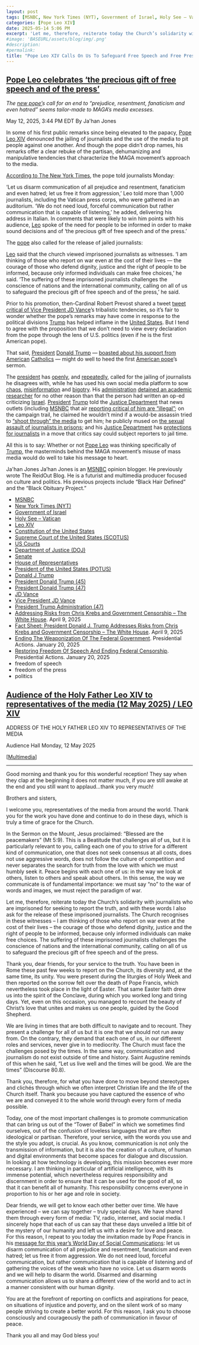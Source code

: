 ```yaml
---
layout: post
tags: [MSNBC, New York Times (NYT), Government of Israel, Holy See – Vatican, Leo XIV, Constitution of the United States, Supreme Court of the United States (SCOTUS), US Courts, Department of Justice (DOJ), Senate, House of Representatives, President of the United States (POTUS), Donald J Trump, President Donald Trump (45), President Donald Trump (47), JD Vance, Vice President JD Vance, President Trump Administration (47), Addressing Risks from Chris Krebs and Government Censorship – The White House. April 9 2025, Fact Sheet –  President Donald J. Trump Addresses Risks from Chris Krebs and Government Censorship – The White House. April 9 2025, Ending The Weaponization Of The Federal Government. Presidential Actions. January 20 2025, Restoring Freedom Of Speech And Ending Federal Censorship. Presidential Actions. January 20 2025, freedom of speech, freedom of the press, politics]
categories: [Pope Leo XIV]
date: 2025-05-14 5:06 PM
excerpt: 'Let me, therefore, reiterate today the Church’s solidarity with journalists who are imprisoned for seeking to report the truth, and with these words I also ask for the release of these imprisoned journalists. The Church recognises in these witnesses – I am thinking of those who report on war even at the cost of their lives – the courage of those who defend dignity, justice and the right of people to be informed, because only informed individuals can make free choices. The suffering of these imprisoned journalists challenges the conscience of nations and the international community, calling on all of us to safeguard the precious gift of free speech and of the press. – Pope Leo XIV'
#image: 'BASEURL/assets/blog/img/.png'
#description:
#permalink:
title: "Pope Leo XIV Calls On Us To Safeguard Free Speech and Free Press"
---
```



## [Pope Leo celebrates ‘the precious gift of free speech and of the press’](https://www.msnbc.com/top-stories/latest/pope-leo-free-speech-free-press-rcna206342)

*The [new pope’](https://www.vatican.va/content/leo-xiv/en.html)s call for an end to “prejudice, resentment, fanaticism and even hatred” seems tailor-made to MAGA’s media excesses.*

May 12, 2025, 3:44 PM EDT
By Ja'han Jones

In some of his first public remarks since being elevated to the papacy, [Pope Leo XIV](https://www.vatican.va/content/leo-xiv/en.html) denounced the jailing of journalists and the use of the media to pit people against one another. And though the pope didn’t drop names, his remarks offer a clear rebuke of the partisan, dehumanizing and manipulative tendencies that characterize the MAGA movement’s approach to the media.

[According to The New York Times](https://www.nytimes.com/2025/05/12/world/europe/pope-leo-vatican-journalists.html), the pope told journalists Monday:

‘Let us disarm communication of all prejudice and resentment, fanaticism and even hatred; let us free it from aggression,’ Leo told more than 1,000 journalists, including the Vatican press corps, who were gathered in an auditorium. ‘We do not need loud, forceful communication but rather communication that is capable of listening,’ he added, delivering his address in Italian. In comments that were likely to win him points with his audience, [Leo](https://www.vatican.va/content/leo-xiv/en.html) spoke of the need for people to be informed in order to make sound decisions and of ‘the precious gift of free speech and of the press.’

The [pope](https://www.vatican.va/content/leo-xiv/en.html) also called for the release of jailed journalists:

[Leo](https://www.vatican.va/content/leo-xiv/en.html) said that the church viewed imprisoned journalists as witnesses. ‘I am thinking of those who report on war even at the cost of their lives — the courage of those who defend dignity, justice and the right of people to be informed, because only informed individuals can make free choices,’ he said. ‘The suffering of these imprisoned journalists challenges the conscience of nations and the international community, calling on all of us to safeguard the precious gift of free speech and of the press,’ he said.

Prior to his promotion, then-Cardinal Robert Prevost shared a tweet [tweet critical of Vice President JD Vance](https://www.reuters.com/world/before-becoming-pontiff-pope-leo-levied-criticism-trump-vance-2025-05-08/)’s tribalistic tendencies, so it’s fair to wonder whether the pope’s remarks may have come in response to the political divisions [Trump](https://www.donaldjtrump.com/) has helped inflame in the [United States](https://www.usa.gov/). But I tend to agree with the proposition that we don’t need to view every declaration from the pope through the lens of U.S. politics (even if he is the first American pope).

That said, [President](https://www.whitehouse.gov/) [Donald Trump](https://www.donaldjtrump.com/) — [boasted about his support from American](https://www.newsweek.com/donald-trump-pope-leo-debate-catholic-debate-2070802) [Catholics](https://www.vatican.va/) — might do well to heed the first [American pope](https://www.vatican.va/content/leo-xiv/en.html)’s sermon.

The [president](https://www.whitehouse.gov/) has [openly](https://thehill.com/homenews/3820172-trump-calls-for-jailing-journalists-who-broke-supreme-courts-draft-abortion-decision/), and [repeatedly](https://www.npr.org/2024/10/22/nx-s1-5161480/trump-media-threats-abc-cbs-60-minutes-journalists), called for the jailing of journalists he disagrees with, while he has used his own social media platform to sow [chaos](https://www.bbc.com/news/articles/c77l28myezko), [misinformation](https://www.vox.com/politics/376982/trump-hurricane-helene-fema-lies-debunked) and [bigotry](https://www.msnbc.com/the-reidout/reidout-blog/trump-racism-truth-social-post-women-voters-rcna167264). His [administration](https://www.whitehouse.gov/administration/) [detained an academic researcher](https://www.politico.com/news/2025/05/09/rumeysa-ozturk-tufts-ice-release-00338953) for no other reason than that the person had written an op-ed criticizing [Israel](https://www.gov.il/). [President](https://www.whitehouse.gov/) [Trump](https://www.donaldjtrump.com/) told the [Justice Department](https://www.justice.gov/) that news outlets (including [MSNBC](https://www.msnbc.com/) that air [reporting critical of him are “illegal”](https://www.thewrap.com/donald-trump-threatens-to-jail-enemies-in-doj-speech/); on the campaign trail, he claimed he wouldn’t mind if a would-be assassin tried to [“shoot through” the media](https://www.politico.com/news/2024/11/03/donald-trump-rally-fake-news-00186979) to get him; he publicly mused on [the sexual assault of journalists in prisons](https://www.rollingstone.com/politics/politics-news/trump-threatens-journalists-prison-rape-1234616603/); and his [Justice Department](https://www.justice.gov/) has [protections for journalists](https://www.nytimes.com/2025/05/02/us/politics/justice-department-leak-inquiry-rules.html) in a move that critics say could subject reporters to jail time. 

All this is to say: Whether or not [Pope Leo](https://www.vatican.va/content/leo-xiv/en.html) was thinking specifically of [Trump](https://www.donaldjtrump.com/), the masterminds behind the MAGA movement’s misuse of mass media would do well to take his message to heart. 

Ja'han Jones
Ja’han Jones is an [MSNBC](https://www.msnbc.com/) opinion blogger. He previously wrote The ReidOut Blog. He is a futurist and multimedia producer focused on culture and politics. His previous projects include “Black Hair Defined” and the “Black Obituary Project.”

- [MSNBC](https://www.msnbc.com/)
- [New York Times (NYT)](https://www.nytimes.com/)
- [Government of Israel](https://www.gov.il/)
- [Holy See – Vatican](https://www.vatican.va/)
- [Leo XIV](https://www.vatican.va/content/leo-xiv/en.html)
- [Constitution of the United States](https://constitution.congress.gov/)
- [Supreme Court of the United States (SCOTUS)](https://www.supremecourt.gov/)
- [US Courts](https://www.uscourts.gov/)
- [Department of Justice (DOJ)](https://www.justice.gov/)
- [Senate](https://www.senate.gov/)
- [House of Representatives](https://www.house.gov/)
- [President of the United States (POTUS)](https://www.whitehouse.gov/)
- [Donald J Trump](https://www.donaldjtrump.com/)
- [President Donald Trump (45)](https://trumpwhitehouse.archives.gov/)
- [President Donald Trump (47)](https://www.whitehouse.gov/administration/donald-j-trump/)
- [JD Vance](https://www.linkedin.com/in/jd-vance-770a9047/)
- [Vice President JD Vance](https://www.whitehouse.gov/administration/jd-vance/)
- [President Trump Administration (47)](https://www.whitehouse.gov/administration/)
- [Addressing Risks from Chris Krebs and Government Censorship – The White House](https://www.whitehouse.gov/presidential-actions/2025/04/addressing-risks-from-chris-krebs-and-government-censorship/). April 9, 2025
- [Fact Sheet: President Donald J. Trump Addresses Risks from Chris Krebs and Government Censorship – The White House](https://www.whitehouse.gov/fact-sheets/2025/04/fact-sheet-president-donald-j-trump-addresses-risks-from-chris-krebs-and-government-censorship/). April 9, 2025
- [Ending The Weaponization Of The Federal Government](https://www.whitehouse.gov/presidential-actions/2025/01/ending-the-weaponization-of-the-federal-government/). Presidential Actions. January 20, 2025
- [Restoring Freedom Of Speech And Ending Federal Censorship](https://www.whitehouse.gov/presidential-actions/2025/01/restoring-freedom-of-speech-and-ending-federal-censorship/). Presidential Actions. January 20, 2025
- freedom of speech 
- freedom of the press 
- politics


## [Audience of the Holy Father Leo XIV to representatives of the media (12 May 2025) / LEO XIV](https://www.vatican.va/content/leo-xiv/en/speeches/2025/may/documents/20250512-media.html)

ADDRESS OF THE HOLY FATHER LEO XIV
TO REPRESENTATIVES OF THE MEDIA

Audience Hall
Monday, 12 May 2025

[[Multimedia](https://www.vatican.va/content/leo-xiv/en/events/event.dir.html/content/vaticanevents/en/2025/5/12/media.html)]

___________________________________

Good morning and thank you for this wonderful reception! They say when they clap at the beginning it does not matter much, if you are still awake at the end and you still want to applaud…thank you very much!

Brothers and sisters,

I welcome you, representatives of the media from around the world. Thank you for the work you have done and continue to do in these days, which is truly a time of grace for the Church.

In the Sermon on the Mount, Jesus proclaimed: “Blessed are the peacemakers” (Mt 5:9). This is a Beatitude that challenges all of us, but it is particularly relevant to you, calling each one of you to strive for a different kind of communication, one that does not seek consensus at all costs, does not use aggressive words, does not follow the culture of competition and never separates the search for truth from the love with which we must humbly seek it.  Peace begins with each one of us: in the way we look at others, listen to others and speak about others. In this sense, the way we communicate is of fundamental importance: we must say “no” to the war of words and images, we must reject the paradigm of war.

Let me, therefore, reiterate today the Church’s solidarity with journalists who are imprisoned for seeking to report the truth, and with these words I also ask for the release of these imprisoned journalists. The Church recognises in these witnesses – I am thinking of those who report on war even at the cost of their lives – the courage of those who defend dignity, justice and the right of people to be informed, because only informed individuals can make free choices. The suffering of these imprisoned journalists challenges the conscience of nations and the international community, calling on all of us to safeguard the precious gift of free speech and of the press.

Thank you, dear friends, for your service to the truth. You have been in Rome these past few weeks to report on the Church, its diversity and, at the same time, its unity. You were present during the liturgies of Holy Week and then reported on the sorrow felt over the death of Pope Francis, which nevertheless took place in the light of Easter. That same Easter faith drew us into the spirit of the Conclave, during which you worked long and tiring days. Yet, even on this occasion, you managed to recount the beauty of Christ’s love that unites and makes us one people, guided by the Good Shepherd.

We are living in times that are both difficult to navigate and to recount. They present a challenge for all of us but it is one that we should not run away from. On the contrary, they demand that each one of us, in our different roles and services, never give in to mediocrity. The Church must face the challenges posed by the times. In the same way, communication and journalism do not exist outside of time and history. Saint Augustine reminds of this when he said, “Let us live well and the times will be good. We are the times” (Discourse 80.8).

Thank you, therefore, for what you have done to move beyond stereotypes and clichés through which we often interpret Christian life and the life of the Church itself. Thank you because you have captured the essence of who we are and conveyed it to the whole world through every form of media possible.

Today, one of the most important challenges is to promote communication that can bring us out of the “Tower of Babel” in which we sometimes find ourselves, out of the confusion of loveless languages that are often ideological or partisan. Therefore, your service, with the words you use and the style you adopt, is crucial. As you know, communication is not only the transmission of information, but it is also the creation of a culture, of human and digital environments that become spaces for dialogue and discussion. In looking at how technology is developing, this mission becomes ever more necessary. I am thinking in particular of artificial intelligence, with its immense potential, which nevertheless requires responsibility and discernment in order to ensure that it can be used for the good of all, so that it can benefit all of humanity. This responsibility concerns everyone in proportion to his or her age and role in society.

Dear friends, we will get to know each other better over time. We have experienced – we can say together – truly special days. We have shared them through every form of media: TV, radio, internet, and social media. I sincerely hope that each of us can say that these days unveiled a little bit of the mystery of our humanity and left us with a desire for love and peace. For this reason, I repeat to you today the invitation made by Pope Francis in his [message for this year’s World Day of Social Communications](https://www.vatican.va/content/francesco/en/messages/communications/documents/20250124-messaggio-comunicazioni-sociali.html): let us disarm communication of all prejudice and resentment, fanaticism and even hatred; let us free it from aggression. We do not need loud, forceful communication, but rather communication that is capable of listening and of gathering the voices of the weak who have no voice. Let us disarm words and we will help to disarm the world. Disarmed and disarming communication allows us to share a different view of the world and to act in a manner consistent with our human dignity.

You are at the forefront of reporting on conflicts and aspirations for peace, on situations of injustice and poverty, and on the silent work of so many people striving to create a better world. For this reason, I ask you to choose consciously and courageously the path of communication in favour of peace.

Thank you all and may God bless you!





